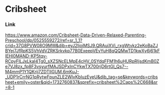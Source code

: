 # Cribsheet

### Link

https://www.amazon.com/Cribsheet-Data-Driven-Relaxed-Parenting-Preschool/dp/0525559272/ref=sr_1_1?crid=37G8PVW08O9MW&dib=eyJ2IjoiMSJ9.QRAuiXVj_rxgWtvkz2eKoBaZJBYej7JfRpKS5VhVdVZRKSrkvkp77B0ExeepVEvYuH8qQQMwTD1kwXy6j61kFlEHl0MAND-KP5tqv-RCpyFILJxLkaI4Tg0_sXZSNcELMpE4cHV_0SYdqFFM1h6uHURpRIjsdKmB0Ze7VJ8zx_fp8F3vsyurfMAJSDPxInCYkwTX700rjD6rtGI_Qs7--M4mmP1Y1QKrij7ZDTIlGUM.6mKuJ-_UDP1rCrrNG1pRytwFpunZLE2WIvKbIuzEyeU&dib_tag=se&keywords=cribsheet+emily+oster&qid=1732760837&sprefix=cribsheet%2Caps%2C668&sr=8-1